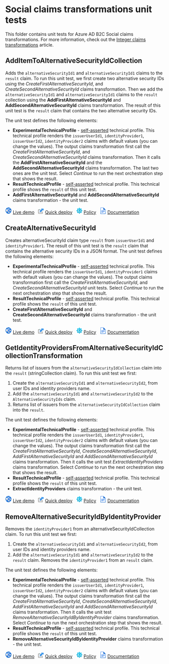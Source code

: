 # Social claims transformations unit tests

This folder contains unit tests for Azure AD B2C Social claims transformations. For more information, check out the [Integer claims transformations](https://docs.microsoft.com/azure/active-directory-b2c/social-transformations) article.

## AddItemToAlternativeSecurityIdCollection

Adds the `alternativeSecurityId1` and `alternativeSecurityId1` claims to the `result` claim. To run this unit test, we first create two alternative security IDs using the *CreateFirstAlternativeSecurityId*, and *CreateSecondAlternativeSecurityId* claims transformation. Then we add the `alternativeSecurityId1` and `alternativeSecurityId1` claims to the `result` collection using the **AddFirstAlternativeSecurityId** and **AddSecondAlternativeSecurityId** claims transformation. The result of this unit test is the `result` claim that contains the two alternative security IDs.

The unit test defines the following elements:

- **ExperimentalTechnicalProfile** - [self-asserted](https://docs.microsoft.com/azure/active-directory-b2c/self-asserted-technical-profile) technical profile. This technical profile renders the `issuerUserId1`, `identityProvider1`, `issuerUserId2`, `identityProvider2` claims with default values (you can change the values). The output claims transformation first call the *CreateFirstAlternativeSecurityId*, and *CreateSecondAlternativeSecurityId* claims transformation. Then it calls the **AddFirstAlternativeSecurityId** and the **AddSecondAlternativeSecurityId** claims transformation. The last two ones are the unit test. Select *Continue* to run the next orchestration step that shows the result.
- **ResultTechnicalProfile** - [self-asserted](https://docs.microsoft.com/azure/active-directory-b2c/self-asserted-technical-profile) technical profile. This technical profile shows the `result` of this unit test.
- **AddFirstAlternativeSecurityId** and **AddSecondAlternativeSecurityId** claims transformation - the unit test.

![live demo](../../media/demo.png) [Live demo](https://b2clivedemo.b2clogin.com/b2clivedemo.onmicrosoft.com/B2C_1A_CT_AddItemToAlternativeSecurityIdCollection/oauth2/v2.0/authorize?client_id=cfaf887b-a9db-4b44-ac47-5efff4e2902c&nonce=defaultNonce&redirect_uri=https%3A%2F%2Fjwt.ms&scope=openid&response_type=id_token&prompt=login) &nbsp; ![Quick deploy](../../media/deploy.png) [Quick deploy](https://b2ciefsetupapp.azurewebsites.net/)  &nbsp; ![policy](../../media/policy.png) [Policy](CT_AddItemToAlternativeSecurityIdCollection.xml) &nbsp;  ![documentation](../../media/doc.png) [Documentation](https://docs.microsoft.com/azure/active-directory-b2c/social-transformations#additemtoalternativesecurityidcollection)

## CreateAlternativeSecurityId

Creates alternativeSecurityId claim type `result` from `issuerUserId1`  and `identityProvider1`. The result of this unit test is the `result` claim that contains the alternative security IDs in a JSON format. The unit test defines the following elements:

- **ExperimentalTechnicalProfile** - [self-asserted](https://docs.microsoft.com/azure/active-directory-b2c/self-asserted-technical-profile) technical profile. This technical profile renders the `issuerUserId1`, `identityProvider1` claims with default values (you can change the values). The output claims transformation first call the *CreateFirstAlternativeSecurityId*, and *CreateSecondAlternativeSecurityId* unit tests. Select *Continue* to run the next orchestration step that shows the result.
- **ResultTechnicalProfile** - [self-asserted](https://docs.microsoft.com/azure/active-directory-b2c/self-asserted-technical-profile) technical profile. This technical profile shows the `result` of this unit test.
- **CreateFirstAlternativeSecurityId** and **CreateSecondAlternativeSecurityId** claims transformation - the unit test.

![live demo](../../media/demo.png) [Live demo](https://b2clivedemo.b2clogin.com/b2clivedemo.onmicrosoft.com/B2C_1A_CT_CreateAlternativeSecurityId/oauth2/v2.0/authorize?client_id=cfaf887b-a9db-4b44-ac47-5efff4e2902c&nonce=defaultNonce&redirect_uri=https%3A%2F%2Fjwt.ms&scope=openid&response_type=id_token&prompt=login) &nbsp; ![Quick deploy](../../media/deploy.png) [Quick deploy](https://b2ciefsetupapp.azurewebsites.net/)  &nbsp; ![policy](../../media/policy.png) [Policy](CT_CreateAlternativeSecurityId.xml) &nbsp;  ![documentation](../../media/doc.png) [Documentation](https://docs.microsoft.com/azure/active-directory-b2c/social-transformations#createalternativesecurityid)


## GetIdentityProvidersFromAlternativeSecurityIdCollectionTransformation

Returns list of issuers from the `alternativeSecurityIdCollection` claim into the `result` (stringCollection claim). To run this unit test we first:

1. Create the `alternativeSecurityId1` and `alternativeSecurityId2`, from user IDs and identity providers name.
1. Add the `alternativeSecurityId1` and `alternativeSecurityId2` to the `AlternativeSecurityIds` claim.
1. Returns list of issuers from the `alternativeSecurityIdCollection` claim into the `result`.

The unit test defines the following elements:

- **ExperimentalTechnicalProfile** - [self-asserted](https://docs.microsoft.com/azure/active-directory-b2c/self-asserted-technical-profile) technical profile. This technical profile renders the `issuerUserId1`, `identityProvider1`, `issuerUserId2`, `identityProvider2` claims with default values (you can change the values). The output claims transformation first call the *CreateFirstAlternativeSecurityId*,  *CreateSecondAlternativeSecurityId*, *AddFirstAlternativeSecurityId* and *AddSecondAlternativeSecurityId* claims transformation. Then it calls the unit test *ExtractIdentityProviders* claims transformation. Select *Continue* to run the next orchestration step that shows the result.
- **ResultTechnicalProfile** - [self-asserted](https://docs.microsoft.com/azure/active-directory-b2c/self-asserted-technical-profile) technical profile. This technical profile shows the `result` of this unit test.
- **ExtractIdentityProviders** claims transformation - the unit test.

![live demo](../../media/demo.png) [Live demo](https://b2clivedemo.b2clogin.com/b2clivedemo.onmicrosoft.com/B2C_1A_CT_AGetIdentityProvidersFromAlternativeSecurityIdCollectionTransformation/oauth2/v2.0/authorize?client_id=cfaf887b-a9db-4b44-ac47-5efff4e2902c&nonce=defaultNonce&redirect_uri=https%3A%2F%2Fjwt.ms&scope=openid&response_type=id_token&prompt=login) &nbsp; ![Quick deploy](../../media/deploy.png) [Quick deploy](https://b2ciefsetupapp.azurewebsites.net/)  &nbsp; ![policy](../../media/policy.png) [Policy](CT_GetIdentityProvidersFromAlternativeSecurityIdCollectionTransformation.xml) &nbsp;  ![documentation](../../media/doc.png) [Documentation](https://docs.microsoft.com/azure/active-directory-b2c/social-transformations#getidentityprovidersfromalternativesecurityidcollectiontransformation)

## RemoveAlternativeSecurityIdByIdentityProvider

Removes the `identityProvider1` from an alternativeSecurityIdCollection claim. To run this unit test we first:

1. Create the `alternativeSecurityId1` and `alternativeSecurityId2`, from user IDs and identity providers name.
1. Add the `alternativeSecurityId1` and `alternativeSecurityId2` to the `result` claim.
Removes the `identityProvider1` from an `result` claim.

The unit test defines the following elements:

- **ExperimentalTechnicalProfile** - [self-asserted](https://docs.microsoft.com/azure/active-directory-b2c/self-asserted-technical-profile) technical profile. This technical profile renders the `issuerUserId1`, `identityProvider1`, `issuerUserId2`, `identityProvider2` claims with default values (you can change the values). The output claims transformation first call the *CreateFirstAlternativeSecurityId*,  *CreateSecondAlternativeSecurityId*, *AddFirstAlternativeSecurityId* and *AddSecondAlternativeSecurityId* claims transformation. Then it calls the unit test *RemoveAlternativeSecurityIdByIdentityProvider* claims transformation. Select *Continue* to run the next orchestration step that shows the result.
- **ResultTechnicalProfile** - [self-asserted](https://docs.microsoft.com/azure/active-directory-b2c/self-asserted-technical-profile) technical profile. This technical profile shows the `result` of this unit test.
- **RemoveAlternativeSecurityIdByIdentityProvider** claims transformation - the unit test.

![live demo](../../media/demo.png) [Live demo](https://b2clivedemo.b2clogin.com/b2clivedemo.onmicrosoft.com/B2C_1A_CT_RemoveAlternativeSecurityIdByIdentityProvider/oauth2/v2.0/authorize?client_id=cfaf887b-a9db-4b44-ac47-5efff4e2902c&nonce=defaultNonce&redirect_uri=https%3A%2F%2Fjwt.ms&scope=openid&response_type=id_token&prompt=login) &nbsp; ![Quick deploy](../../media/deploy.png) [Quick deploy](https://b2ciefsetupapp.azurewebsites.net/)  &nbsp; ![policy](../../media/policy.png) [Policy](CT_RemoveAlternativeSecurityIdByIdentityProvider.xml) &nbsp;  ![documentation](../../media/doc.png) [Documentation](https://docs.microsoft.com/azure/active-directory-b2c/social-transformations#removealternativesecurityidbyidentityprovider)